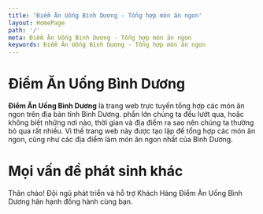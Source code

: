 ```yaml
---
title: 'Điểm Ăn Uống Bình Dương - Tổng hợp món ăn ngon'
layout: HomePage
path: '/'
meta: Điểm Ăn Uống Bình Dương - Tổng hợp món ăn ngon
keywords: Điểm Ăn Uống Bình Dương - Tổng hợp món ăn ngon
---
```



# Điểm Ăn Uống Bình Dương

**Điểm Ăn Uống Bình Dương** là trang web trực tuyến tổng hợp các món ăn ngon trên địa bàn tỉnh Bình Dương.
phần lớn chúng ta đều lướt qua, hoặc không biết những nơi nào, thời gian và địa điểm ra sao nên chúng ta thường bỏ qua rất nhiều.
Vì thế trang web này được tạo lập để tổng hợp các món ăn ngon, cũng như các địa điểm làm món ăn ngon nhất của Bình Dương.

# Mọi vấn đề phát sinh khác

Thân chào!
Đội ngũ phát triển và hỗ trợ Khách Hàng
Điểm Ăn Uống Bình Dương hân hạnh đồng hành cùng bạn.